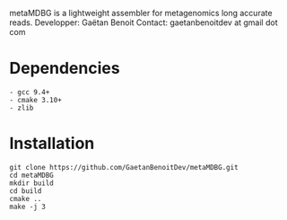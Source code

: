metaMDBG is a lightweight assembler for metagenomics long accurate reads.
Developper: Gaëtan Benoit
Contact: gaetanbenoitdev at gmail dot com

# Dependencies

```
- gcc 9.4+
- cmake 3.10+
- zlib
```

# Installation

```
git clone https://github.com/GaetanBenoitDev/metaMDBG.git
cd metaMDBG
mkdir build
cd build
cmake ..
make -j 3
```
